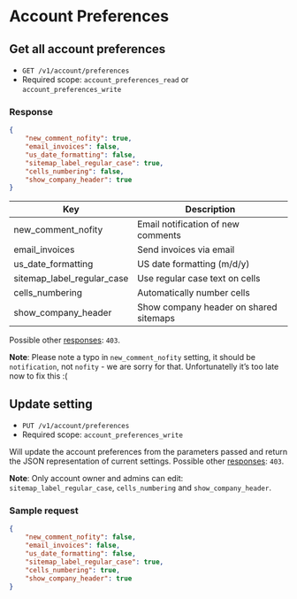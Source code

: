 # Account Preferences

## Get all account preferences

* `GET /v1/account/preferences`
* Required scope: `account_preferences_read` or `account_preferences_write`

### Response
``` json
{
    "new_comment_nofity": true,
    "email_invoices": false,
    "us_date_formatting": false,
    "sitemap_label_regular_case": true,
    "cells_numbering": false,
    "show_company_header": true
}
```

Key | Description
--- | ---
new_comment_nofity | Email notification of new comments
email_invoices | Send invoices via email
us_date_formatting | US date formatting (m/d/y)
sitemap_label_regular_case | Use regular case text on cells
cells_numbering | Automatically number cells
show_company_header | Show company header on shared sitemaps

Possible other [responses](./../../sections/responses.md): `403`.

**Note**: Please note a typo in `new_comment_nofity` setting, it should be `notification`, not `nofity` - we are sorry for that. Unfortunatelly it’s too late now to fix this :(

## Update setting

* `PUT /v1/account/preferences`
* Required scope: `account_preferences_write`

Will update the account preferences from the parameters passed and return the JSON representation of current settings. Possible other [responses](./../../sections/responses.md): `403`.

**Note**: Only account owner and admins can edit: `sitemap_label_regular_case`, `cells_numbering` and `show_company_header`.

### Sample request
``` json
{
    "new_comment_nofity": false,
    "email_invoices": false,
    "us_date_formatting": false,
    "sitemap_label_regular_case": true,
    "cells_numbering": true,
    "show_company_header": true
}
```
